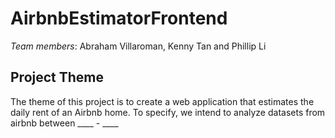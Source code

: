 # AirbnbEstimatorFrontend

*Team members*: Abraham Villaroman, Kenny Tan and Phillip Li

## Project Theme
The theme of this project is to create a web application that estimates the daily rent of an Airbnb home. To specify, we intend to analyze datasets from airbnb between ____ - ____ 
